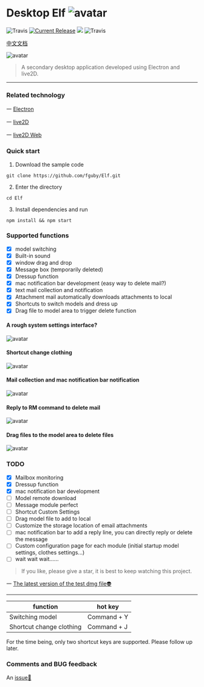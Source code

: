 # Desktop Elf ![avatar](app/img/xiaojingling.png)

![Travis](https://img.shields.io/badge/Electron-4.1.4-important.svg)
<a href="https://github.com/fguby/Elf/releases"><img src="https://img.shields.io/github/release/fguby/Elf.svg?style=flat-square" alt="Current Release"></a>
[![](https://travis-ci.com/fguby/Elf.svg?branch=master)](https://travis-ci.org/Alamofire/Alamofire)
![Travis](https://img.shields.io/badge/live2D-2.1.0-ff69b4.svg?labelColor=blueviolet)

[中文文档](https://github.com/fguby/Elf/blob/master/README-cn.md "elf")

![avatar](app/img/yanshi1.gif)

> A secondary desktop application developed using Electron and live2D.

---

### Related technology

一 [Electron](https://electronjs.org/ "electron")

一 [live2D](https://www.live2d.com/ja/ "live2D")

一 [live2D Web](https://github.com/fguby/live2D "live2D")

### Quick start

1. Download the sample code

```
git clone https://github.com/fguby/Elf.git
```

2. Enter the directory

```
cd Elf
```

3. Install dependencies and run

```
npm install && npm start
```

### Supported functions

- [x] model switching
- [x] Built-in sound
- [x] window drag and drop
- [x] Message box (temporarily deleted)
- [x] Dressup function
- [x] mac notification bar development (easy way to delete mail?)
- [x] text mail collection and notification
- [x] Attachment mail automatically downloads attachments to local
- [x] Shortcuts to switch models and dress up
- [x] Drag file to model area to trigger delete function

#### A rough system settings interface?

![avatar](app/img/system.jpg)

#### Shortcut change clothing

![avatar](app/img/loli.gif)

#### Mail collection and mac notification bar notification

![avatar](app/img/email.gif)

#### Reply to RM command to delete mail

![avatar](app/img/email111.gif)

#### Drag files to the model area to delete files

![avatar](app/img/lajitong1.gif)

### TODO

- [x] Mailbox monitoring
- [x] Dressup function
- [x] mac notification bar development
- [ ] Model remote download
- [ ] Message module perfect
- [ ] Shortcut Custom Settings
- [ ] Drag model file to add to local
- [ ] Customize the storage location of email attachments
- [ ] mac notification bar to add a reply line, you can directly reply or delete the message
- [ ] Custom configuration page for each module (initial startup model settings, clothes settings...)
- [ ] wait wait wait......

> If you like, please give a star, it is best to keep watching this project.

一 [The latest version of the test dmg file:alien:](https://github.com/fguby/Elf/releases/tag/v0.1.1/ "Elf")

---

function | hot key
--- | ---
Switching model | Command + Y
Shortcut change clothing | Command + J

For the time being, only two shortcut keys are supported. Please follow up later.

### Comments and BUG feedback

An [issue:speech_balloon:](https://github.com/fguby/Elf/issues "Welcome")
